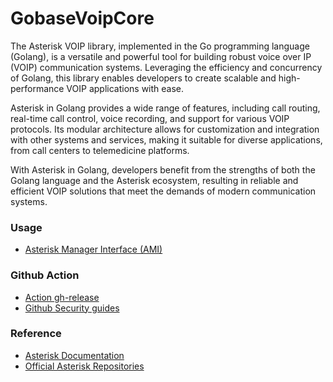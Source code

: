 # GobaseVoipCore

The Asterisk VOIP library, implemented in the Go programming language (Golang), is a versatile and powerful tool for building robust voice over IP (VOIP) communication systems. Leveraging the efficiency and concurrency of Golang, this library enables developers to create scalable and high-performance VOIP applications with ease.

Asterisk in Golang provides a wide range of features, including call routing, real-time call control, voice recording, and support for various VOIP protocols. Its modular architecture allows for customization and integration with other systems and services, making it suitable for diverse applications, from call centers to telemedicine platforms.

With Asterisk in Golang, developers benefit from the strengths of both the Golang language and the Asterisk ecosystem, resulting in reliable and efficient VOIP solutions that meet the demands of modern communication systems.

### Usage

- [Asterisk Manager Interface (AMI)](https://github.com/pnguyen215/gobase-voip-core/blob/master/docs/ami.md)

### Github Action

- [Action gh-release](https://github.com/softprops/action-gh-release)
- [Github Security guides](https://docs.github.com/en/actions/security-guides)

### Reference

- [Asterisk Documentation](https://docs.asterisk.org)
- [Official Asterisk Repositories](https://github.com/asterisk/documentation)
